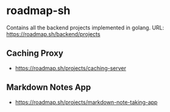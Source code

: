 # roadmap-sh
Contains all the backend projects implemented in golang.
URL: https://roadmap.sh/backend/projects

## Caching Proxy
- https://roadmap.sh/projects/caching-server

## Markdown Notes App
- https://roadmap.sh/projects/markdown-note-taking-app